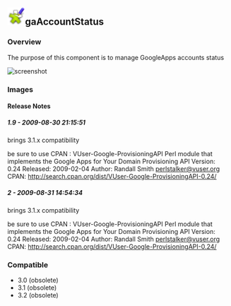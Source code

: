 ## <img src='./logo.jpg' width='40' height='40'>gaAccountStatus

### Overview
The purpose of this component is to manage GoogleApps accounts status


![screenshot](https://talendforge.org/exchange/tos/upload_tos/extension-62/screenshot.jpg)
### Images




#### Release Notes

##### 1.9 - 2009-08-30 21:15:51
brings 3.1.x compatibility

be sure to use CPAN : VUser-Google-ProvisioningAPI
Perl module that implements the Google Apps for Your Domain Provisioning API
Version: 0.24
Released: 2009-02-04
Author: Randall Smith <perlstalker@vuser.org>
CPAN: http://search.cpan.org/dist/VUser-Google-ProvisioningAPI-0.24/
##### 2 - 2009-08-31 14:54:34
brings 3.1.x compatibility

be sure to use CPAN : VUser-Google-ProvisioningAPI
Perl module that implements the Google Apps for Your Domain Provisioning API
Version: 0.24
Released: 2009-02-04
Author: Randall Smith <perlstalker@vuser.org>
CPAN: http://search.cpan.org/dist/VUser-Google-ProvisioningAPI-0.24/
### Compatible
 -  3.0 (obsolete)
 -   3.1 (obsolete)
 -   3.2 (obsolete)